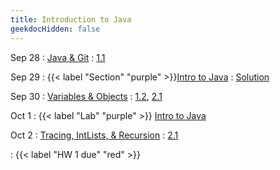 ```yaml
---
title: Introduction to Java
geekdocHidden: false
---
```


Sep 28
: [Java & Git](#)
  : [1.1](#)

Sep 29
: {{< label "Section" "purple" >}}[Intro to Java](#)
  : [Solution](#)

Sep 30
: [Variables & Objects](#)
  : [1.2](#), [2.1](#)

Oct 1
: {{< label "Lab" "purple" >}} [Intro to Java](#)

Oct 2
: [Tracing, IntLists, & Recursion](#)
  : [2.1](#)

<span class="no-sep"></span>
: {{< label "HW 1 due" "red" >}}

